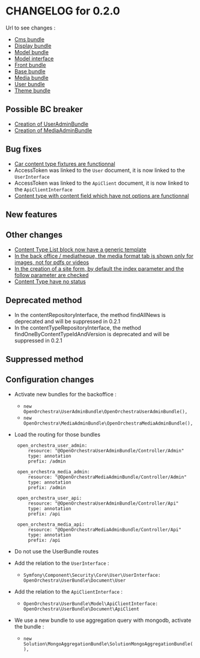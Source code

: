 # CHANGELOG for 0.2.0

Url to see changes : 

 - [Cms bundle](https://github.com/open-orchestra/open-orchestra-cms-bundle/compare/v0.1.4...v0.2.0)
 - [Display bundle](https://github.com/open-orchestra/open-orchestra-display-bundle/compare/v0.1.4...v0.2.0)
 - [Model bundle](https://github.com/open-orchestra/open-orchestra-model-bundle/compare/v0.1.4...v0.2.0)
 - [Model interface](https://github.com/open-orchestra/open-orchestra-model-interface/compare/v0.1.4...v0.2.0)
 - [Front bundle](https://github.com/open-orchestra/open-orchestra-front-bundle/compare/v0.1.4...v0.2.0)
 - [Base bundle](https://github.com/open-orchestra/open-orchestra-base-bundle/compare/v0.1.4...v0.2.0)
 - [Media bundle](https://github.com/open-orchestra/open-orchestra-media-bundle/compare/v0.1.4...v0.2.0)
 - [User bundle](https://github.com/open-orchestra/open-orchestra-user-bundle/compare/v0.1.4...v0.2.0)
 - [Theme bundle](https://github.com/open-orchestra/open-orchestra-theme-bundle/compare/v0.1.4...v0.2.0)

## Possible BC breaker

 - [Creation of UserAdminBundle](https://trello.com/c/sJljqlue/740-3-etq-dev-j-ai-acces-a-un-useradminbundle-mediaadminbundle-dans-le-cms-bundle)
 - [Creation of MediaAdminBundle](https://trello.com/c/sJljqlue/740-3-etq-dev-j-ai-acces-a-un-useradminbundle-mediaadminbundle-dans-le-cms-bundle)

## Bug fixes
 - [Car content type fixtures are functionnal](https://trello.com/c/4VASdtmr/835-1-etq-ubo-je-peux-editer-les-car-des-fixtures)
 - AccessToken was linked to the `User` document, it is now linked to the `UserInterface`
 - AccessToken was linked to the `ApiClient` document, it is now linked to the `ApiClientInterface`
 - [Content type with content field which have not options are functionnal](https://trello.com/c/J9VMmP8e/842-0-5-bo-content-type-parametrage-content-attribute-option-necessaire-sinon-plantage)

## New features

## Other changes
 - [Content Type List block now have a generic template](https://trello.com/c/BwV1cldJ/859-2-etq-ufront-je-vois-un-block-contentlist-avec-un-template-generique)
 - [In the back office / mediatheque, the media format tab is shown only for images, not for pdfs or videos](https://trello.com/c/YAQFAdN4/839-1-etq-ubo-je-vois-l-onglet-crop-uniquement-pour-les-images)
 - [In the creation of a site form, by default the index parameter and the follow parameter are checked](https://trello.com/c/T4qUcjsp/855-0-5-etq-ubo-lors-de-la-creation-d-un-site-index-follow-true-par-defaut)
 - [Content Type have no status](https://trello.com/c/tDfjsN1z/836-0-5-etq-ubo-je-ne-peux-pas-mettre-de-status-sur-les-contenttypes)

## Deprecated method

 - In the contentRepositoryInterface, the method findAllNews is deprecated and will be suppressed in 0.2.1
 - In the contentTypeRepositoryInterface, the method findOneByContentTypeIdAndVersion is deprecated and will be suppressed in 0.2.1

## Suppressed method

## Configuration changes

 - Activate new bundles for the backoffice :
    - `new OpenOrchestra\UserAdminBundle\OpenOrchestraUserAdminBundle(),`
    - `new OpenOrchestra\MediaAdminBundle\OpenOrchestraMediaAdminBundle(),`
 - Load the routing for those bundles

        open_orchestra_user_admin:
            resource: "@OpenOrchestraUserAdminBundle/Controller/Admin"
            type: annotation
            prefix: /admin

        open_orchestra_media_admin:
            resource: "@OpenOrchestraMediaAdminBundle/Controller/Admin"
            type: annotation
            prefix: /admin

        open_orchestra_user_api:
            resource: "@OpenOrchestraUserAdminBundle/Controller/Api"
            type: annotation
            prefix: /api

        open_orchestra_media_api:
            resource: "@OpenOrchestraMediaAdminBundle/Controller/Api"
            type: annotation
            prefix: /api

 - Do not use the UserBundle routes
 - Add the relation to the `UserInterface` :
    - `Symfony\Component\Security\Core\User\UserInterface: OpenOrchestra\UserBundle\Document\User`
 - Add the relation to the `ApiClientInterface` :
    - `OpenOrchestra\UserBundle\Model\ApiClientInterface: OpenOrchestra\UserBundle\Document\ApiClient`
 - We use a new bundle to use aggregation query with mongodb, activate the bundle :
    - `new Solution\MongoAggregationBundle\SolutionMongoAggregationBundle(),`
